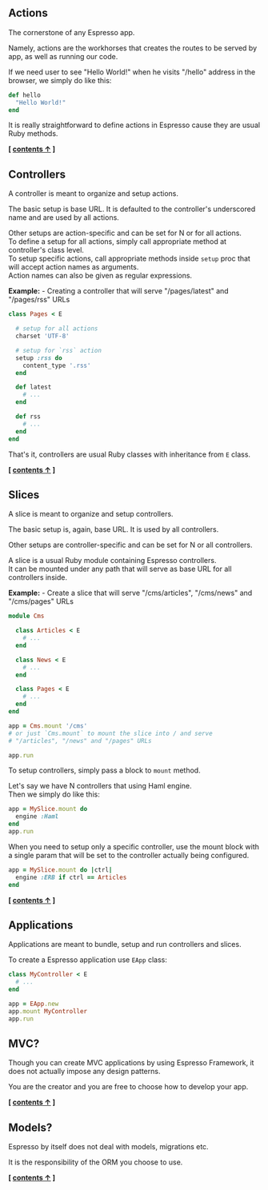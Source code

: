 ## Actions

The cornerstone of any Espresso app.

Namely, actions are the workhorses that creates the routes to be served by app, as well as running our code.

If we need user to see "Hello World!" when he visits "/hello" address in the browser, we simply do like this:

```ruby
def hello
  "Hello World!"
end
```

It is really straightforward to define actions in Espresso cause they are usual Ruby methods.


**[ [contents &uarr;](https://github.com/espresso/espresso#tutorial) ]**


## Controllers


A controller is meant to organize and setup actions.

The basic setup is base URL. It is defaulted to the controller's underscored name and are used by all actions.

Other setups are action-specific and can be set for N or for all actions.<br/>
To define a setup for all actions, simply call appropriate method at controller's class level.<br/>
To setup specific actions, call appropriate methods inside `setup` proc that will accept action names as arguments.<br/>
Action names can also be given as regular expressions.

**Example:** - Creating a controller that will serve "/pages/latest" and "/pages/rss" URLs

```ruby
class Pages < E

  # setup for all actions
  charset 'UTF-8'

  # setup for `rss` action
  setup :rss do
    content_type '.rss'
  end

  def latest
    # ...
  end

  def rss
    # ...
  end
end
```

That's it, controllers are usual Ruby classes with inheritance from `E` class.

**[ [contents &uarr;](https://github.com/espresso/espresso#tutorial) ]**


## Slices


A slice is meant to organize and setup controllers.

The basic setup is, again, base URL. It is used by all controllers.

Other setups are controller-specific and can be set for N or all controllers.

A slice is a usual Ruby module containing Espresso controllers.<br/>
It can be mounted under any path that will serve as base URL for all controllers inside.

**Example:** - Create a slice that will serve "/cms/articles", "/cms/news" and "/cms/pages" URLs

```ruby
module Cms

  class Articles < E
    # ...
  end

  class News < E
    # ...
  end

  class Pages < E
    # ...
  end
end

app = Cms.mount '/cms'
# or just `Cms.mount` to mount the slice into / and serve
# "/articles", "/news" and "/pages" URLs

app.run
```

To setup controllers, simply pass a block to `mount` method.

Let's say we have N controllers that using Haml engine.<br/>
Then we simply do like this:

```ruby
app = MySlice.mount do
  engine :Haml
end
app.run
```

When you need to setup only a specific controller,
use the mount block with a single param that will be set to the controller 
actually being configured.

```ruby
app = MySlice.mount do |ctrl|
  engine :ERB if ctrl == Articles
end
```

**[ [contents &uarr;](https://github.com/espresso/espresso#tutorial) ]**

## Applications

Applications are meant to bundle, setup and run controllers and slices.

To create a Espresso application use `EApp` class:

```ruby
class MyController < E
  # ...
end

app = EApp.new
app.mount MyController
app.run
```



## MVC?


Though you can create MVC applications by using Espresso Framework,
it does not actually impose any design patterns.

You are the creator and you are free to choose how to develop your app.


**[ [contents &uarr;](https://github.com/espresso/espresso#tutorial) ]**

## Models?

Espresso by itself does not deal with models, migrations etc.

It is the responsibility of the ORM you choose to use.


**[ [contents &uarr;](https://github.com/espresso/espresso#tutorial) ]**
